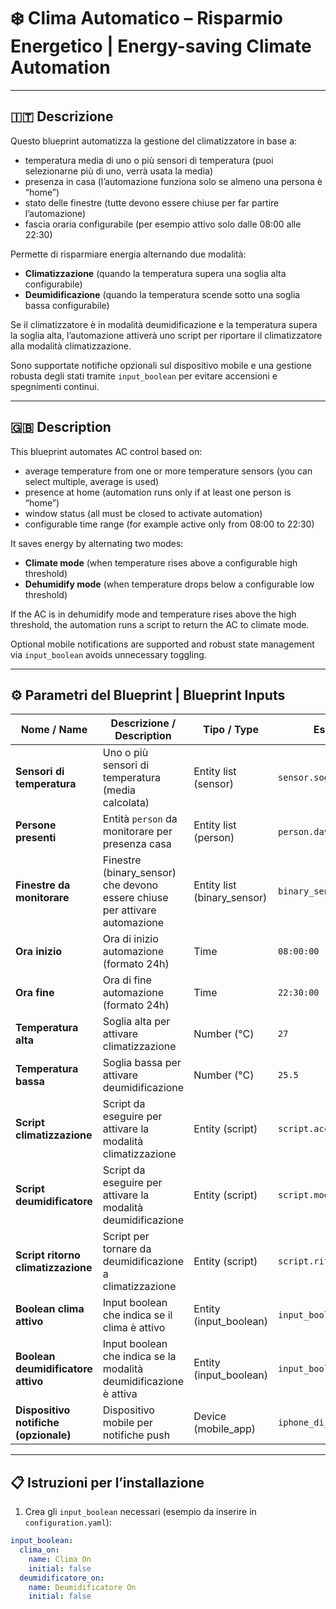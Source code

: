 # ❄️ Clima Automatico – Risparmio Energetico | Energy-saving Climate Automation

---

## 🇮🇹 Descrizione

Questo blueprint automatizza la gestione del climatizzatore in base a:

- temperatura media di uno o più sensori di temperatura (puoi selezionarne più di uno, verrà usata la media)  
- presenza in casa (l’automazione funziona solo se almeno una persona è “home”)  
- stato delle finestre (tutte devono essere chiuse per far partire l’automazione)  
- fascia oraria configurabile (per esempio attivo solo dalle 08:00 alle 22:30)  

Permette di risparmiare energia alternando due modalità:

- **Climatizzazione** (quando la temperatura supera una soglia alta configurabile)  
- **Deumidificazione** (quando la temperatura scende sotto una soglia bassa configurabile)  

Se il climatizzatore è in modalità deumidificazione e la temperatura supera la soglia alta, l’automazione attiverà uno script per riportare il climatizzatore alla modalità climatizzazione.

Sono supportate notifiche opzionali sul dispositivo mobile e una gestione robusta degli stati tramite `input_boolean` per evitare accensioni e spegnimenti continui.

---

## 🇬🇧 Description

This blueprint automates AC control based on:

- average temperature from one or more temperature sensors (you can select multiple, average is used)  
- presence at home (automation runs only if at least one person is “home”)  
- window status (all must be closed to activate automation)  
- configurable time range (for example active only from 08:00 to 22:30)  

It saves energy by alternating two modes:

- **Climate mode** (when temperature rises above a configurable high threshold)  
- **Dehumidify mode** (when temperature drops below a configurable low threshold)  

If the AC is in dehumidify mode and temperature rises above the high threshold, the automation runs a script to return the AC to climate mode.

Optional mobile notifications are supported and robust state management via `input_boolean` avoids unnecessary toggling.

---

## ⚙️ Parametri del Blueprint | Blueprint Inputs

| Nome / Name                  | Descrizione / Description                                                    | Tipo / Type         | Esempio / Example                |
|-----------------------------|-----------------------------------------------------------------------------|---------------------|---------------------------------|
| **Sensori di temperatura**   | Uno o più sensori di temperatura (media calcolata)                          | Entity list (sensor) | `sensor.soggiorno_temp`          |
| **Persone presenti**          | Entità `person` da monitorare per presenza casa                             | Entity list (person) | `person.davide`, `person.chiara` |
| **Finestre da monitorare**    | Finestre (binary_sensor) che devono essere chiuse per attivare automazione  | Entity list (binary_sensor) | `binary_sensor.finestra_ingresso` |
| **Ora inizio**                | Ora di inizio automazione (formato 24h)                                   | Time                | `08:00:00`                      |
| **Ora fine**                  | Ora di fine automazione (formato 24h)                                     | Time                | `22:30:00`                     |
| **Temperatura alta**          | Soglia alta per attivare climatizzazione                                  | Number (°C)         | `27`                            |
| **Temperatura bassa**         | Soglia bassa per attivare deumidificazione                               | Number (°C)         | `25.5`                          |
| **Script climatizzazione**    | Script da eseguire per attivare la modalità climatizzazione                | Entity (script)     | `script.accendi_clima_pt`        |
| **Script deumidificatore**    | Script da eseguire per attivare la modalità deumidificazione               | Entity (script)     | `script.modalita_deumidificatore`|
| **Script ritorno climatizzazione** | Script per tornare da deumidificazione a climatizzazione              | Entity (script)     | `script.ritorno_climatizzazione`|
| **Boolean clima attivo**      | Input boolean che indica se il clima è attivo                             | Entity (input_boolean) | `input_boolean.clima_on`          |
| **Boolean deumidificatore attivo** | Input boolean che indica se la modalità deumidificazione è attiva      | Entity (input_boolean) | `input_boolean.deumidificatore_on`|
| **Dispositivo notifiche (opzionale)** | Dispositivo mobile per notifiche push                                 | Device (mobile_app) | `iphone_di_davide`               |

---

## 📋 Istruzioni per l’installazione

1. Crea gli `input_boolean` necessari (esempio da inserire in `configuration.yaml`):

```yaml
input_boolean:
  clima_on:
    name: Clima On
    initial: false
  deumidificatore_on:
    name: Deumidificatore On
    initial: false
